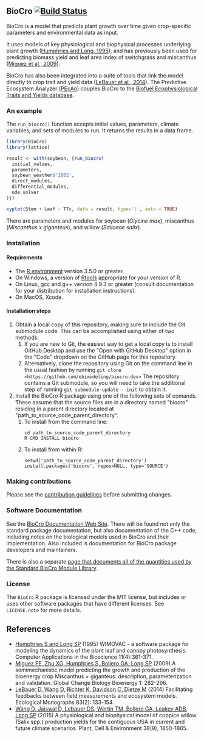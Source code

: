 ## BioCro [![Build Status](https://github.com/ebimodeling/biocro-dev/workflows/R-CMD-check/badge.svg)](https://github.com/ebimodeling/biocro-dev/actions?query=workflow%3AR-CMD-check)
BioCro is a model that predicts plant growth over time given crop-specific parameters and environmental data as input.

It uses models of key physiological and biophysical processes underlying plant growth ([Humphries and Long, 1995]), and has previously been used for predicting biomass yield and leaf area index of switchgrass and miscanthus ([Miguez et al., 2009]).

BioCro has also been integrated into a suite of tools that link the model directly to crop trait and yield data ([LeBauer et al., 2014]). The Predictive Ecosystem Analyzer ([PEcAn](https://github.com/PecanProject/pecan)) couples BioCro to the [Biofuel Ecophysiological Traits and Yields database](https://www.betydb.org).

### An example
The `run_biocro()` function accepts initial values, parameters, climate variables, and sets of modules to run. It returns the results in a data frame.

```r
library(BioCro)
library(lattice)

result <- with(soybean, {run_biocro(
  initial_values,
  parameters,
  soybean_weather$'2002',
  direct_modules,
  differential_modules,
  ode_solver
)})

xyplot(Stem + Leaf ~ TTc, data = result, type='l', auto = TRUE)
```

There are parameters and modules for soybean (_Glycine max_), miscanthus (_Miscanthus_ x _giganteus_), and willow (_Saliceae salix_).


### Installation
#### Requirements
- The [R environment](https://cran.r-project.org/) version 3.5.0 or greater.
- On Windows, a version of [Rtools](https://cran.r-project.org/bin/windows/Rtools/) appropriate for your version of R.
- On Linux, gcc and g++ version 4.9.3 or greater (consult documentation for your distribution for installation instructions).
- On MacOS, Xcode.

#### Installation steps
1. Obtain a local copy of this repository, making sure to include the Git
   submodule code. This can be accomplished using either of two methods:
   1. If you are new to Git, the easiest way to get a local copy is to install
      GitHub Desktop and use the "Open with GitHub Desktop" option in the "Code"
      dropdown on the GitHub page for this repository.
   2. Alternatively, clone the repository using Git on the command
      line in the usual fashion by running
      `git clone <https://github.com/ebimodeling/biocro-dev>` The repository
      contains a Git submodule, so you will need to take the additional step of
      running `git submodule update --init` to obtain it.
2. Install the BioCro R package using one of the following sets of comands.
   These assume that the source files are in a directory named "biocro" residing
   in a parent directory located at "path_to_source_code_parent_directory".
   1. To install from the command line:
      ```
      cd path_to_source_code_parent_directory
      R CMD INSTALL biocro
      ```
   2. To install from within R:
      ```
      setwd('path_to_source_code_parent_directory')
      install.packages('biocro', repos=NULL, type='SOURCE')
      ```

### Making contributions

Please see the [contribution
guidelines](https://ebimodeling.github.io/biocro-dev-documentation/master/bookdown/contributing-to-biocro.html)
before submitting changes.

### Software Documentation

See the [BioCro Documentation Web
Site](https://ebimodeling.github.io/biocro-documentation/).  There
will be found not only the standard package documentation, but also
documentation of the C++ code, including notes on the biological
models used in BioCro and their implementation.  Also included is
documentation for BioCro package developers and maintainers.

There is also a separate [page that documents all of the quantities
used by the Standard BioCro Module
Library](https://ebimodeling.github.io/biocro-dev-documentation/quantity_docs/quantities.html).

### License

The `BioCro` R package is licensed under the MIT license, but includes or uses
other software packages that have different licenses. See `LICENSE.note` for
more details.

## References
- [Humphries S and Long SP][Humphries and Long, 1995] (1995) WIMOVAC - a software package for modeling the dynamics of the plant leaf and canopy photosynthesis. Computer Applications in the Bioscience 11(4):361-371.
- [Miguez FE, Zhu XG, Humphries S, Bollero GA, Long SP][Miguez et al., 2009] (2009) A semimechanistic model predicting the growth and production of the bioenergy crop Miscanthus × giganteus: description, parameterization and validation.  Global Change Biology Bioenergy 1: 282-296.
- [LeBauer D, Wang D, Richter K, Davidson C, Dietze M][LeBauer et al., 2014] (2014) Facilitating feedbacks between field measurements and ecosystem models. Ecological Monographs 83(2): 133-154.
- [Wang D, Jaiswal D, Lebauer DS, Wertin TM, Bollero GA, Leakey ADB, Long SP][Wang et al., 2015] (2015) A physiological and biophysical model of coppice willow (Salix spp.) production yields for the contiguous USA in current and future climate scenarios. Plant, Cell & Environment 38(9), 1850-1865.

[Humphries and Long, 1995]:https://doi.org/10.1093/bioinformatics/11.4.361
[Miguez et al., 2009]:https://doi.org/10.1111/j.1757-1707.2009.01019.x
[LeBauer et al., 2014]:https://doi.org/10.1890/12-0137.1
[Wang et al., 2015]:https://doi.org/10.1111/pce.12556
